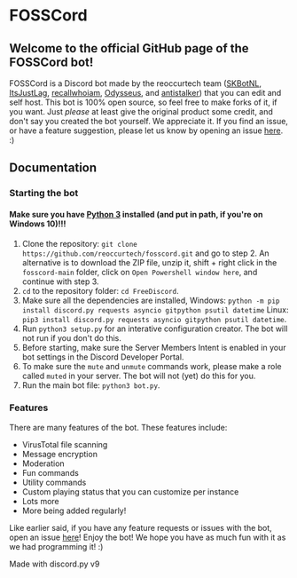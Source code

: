 # FOSSCord
## Welcome to the official GitHub page of the FOSSCord bot!
FOSSCord is a Discord bot made by the reoccurtech team ([SKBotNL](https://github.com/SKBotNL), [ItsJustLag](https://github.com/ItsJustLag), [recallwhoiam](https://github.com/recallwhoiam), [Odysseus](https://github.com/Odysseus443), and [antistalker](https://github.com/stalker0000)) that you can edit and self host. This bot is 100% open source, so feel free to make forks of it, if you want. Just *please* at least give the original product some credit, and don't say you created the bot yourself. We appreciate it.
If you find an issue, or have a feature suggestion, please let us know by opening an issue [here](https://github.com/reoccurtech/fosscord/issues). :)

## Documentation

### Starting the bot
#### Make sure you have [Python 3](https://www.python.org/downloads/) installed (and put in path, if you're on Windows 10)!!!
1. Clone the repository: `git clone https://github.com/reoccurtech/fosscord.git` and go to step 2. An alternative is to download the ZIP file, unzip it, shift + right click in the `fosscord-main` folder, click on `Open Powershell window here`, and continue with step 3.
2. `cd` to the repository folder: `cd FreeDiscord`.
3. Make sure all the dependencies are installed, Windows: `python -m pip install discord.py requests asyncio gitpython psutil datetime` Linux: `pip3 install discord.py requests asyncio gitpython psutil datetime`.
4. Run `python3 setup.py` for an interative configuration creator. The bot will not run if you don't do this.
5. Before starting, make sure the Server Members Intent is enabled in your bot settings in the Discord Developer Portal.
6. To make sure the `mute` and `unmute` commands work, please make a role called `muted` in your server. The bot will not (yet) do this for you.
7. Run the main bot file: `python3 bot.py`.

### Features

There are many features of the bot. These features include:

- VirusTotal file scanning
- Message encryption
- Moderation
- Fun commands
- Utility commands
- Custom playing status that you can customize per instance
- Lots more
- More being added regularly!

Like earlier said, if you have any feature requests or issues with the bot, open an issue [here](https://github.com/reoccurtech/fosscord/issues)!
Enjoy the bot! We hope you have as much fun with it as we had programming it! :)

Made with discord.py v9
